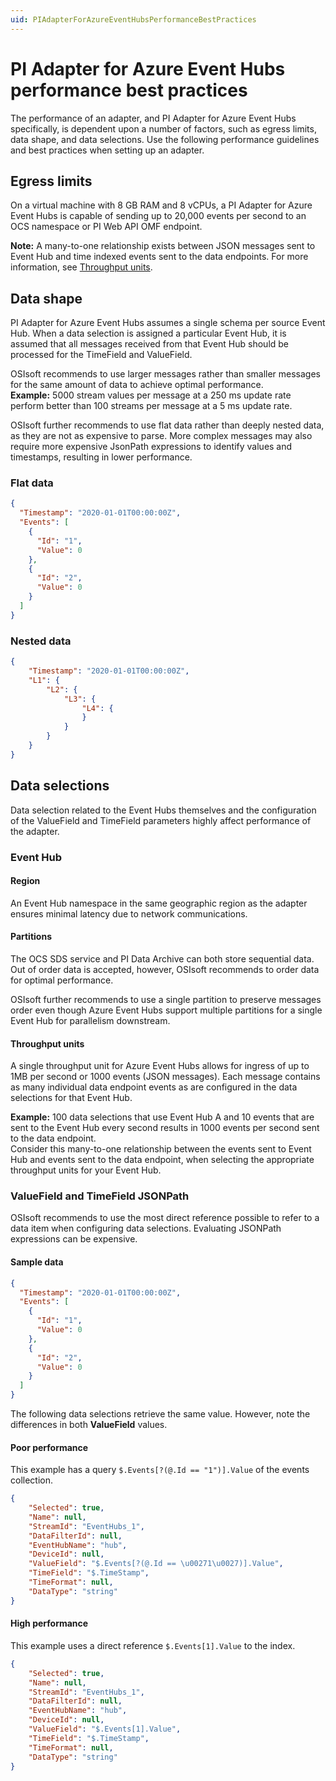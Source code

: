 ```yaml
---
uid: PIAdapterForAzureEventHubsPerformanceBestPractices
---
```


# PI Adapter for Azure Event Hubs performance best practices

The performance of an adapter, and PI Adapter for Azure Event Hubs specifically, is dependent upon a number of factors, such as egress limits, data shape, and data selections. Use the following performance guidelines and best practices when setting up an adapter.

## Egress limits

On a virtual machine with 8 GB RAM and 8 vCPUs, a PI Adapter for Azure Event Hubs is capable of sending up to 20,000 events per second to an OCS namespace or PI Web API OMF endpoint.

**Note:** A many-to-one relationship exists between JSON messages sent to Event Hub and time indexed events sent to the data endpoints. For more information, see [Throughput units](#throughput-units).

## Data shape

PI Adapter for Azure Event Hubs assumes a single schema per source Event Hub. When a data selection is assigned a particular Event Hub, it is assumed that all messages received from that Event Hub should be processed for the TimeField and ValueField.

OSIsoft recommends to use larger messages rather than smaller messages for the same amount of data to achieve optimal performance.<br>**Example:** 5000 stream values per message at a 250 ms update rate perform better than 100 streams per message at a 5 ms update rate.

OSIsoft further recommends to use flat data rather than deeply nested data, as they are not as expensive to parse. More complex messages may also require more expensive JsonPath expressions to identify values and timestamps, resulting in lower performance.

### Flat data

```json
{
  "Timestamp": "2020-01-01T00:00:00Z",
  "Events": [
    {
      "Id": "1",
      "Value": 0
    },
    {
      "Id": "2",
      "Value": 0
    }
  ]
}
```

### Nested data

```json
{
    "Timestamp": "2020-01-01T00:00:00Z",
    "L1": {
        "L2": {
            "L3": {
                "L4": {
                }
            }
        }
    }
}
```

## Data selections

Data selection related to the Event Hubs themselves and the configuration of the ValueField and TimeField parameters highly affect performance of the adapter.

### Event Hub

#### Region

An Event Hub namespace in the same geographic region as the adapter ensures minimal latency due to network communications.

#### Partitions

The OCS SDS service and PI Data Archive can both store sequential data. Out of order data is accepted, however, OSIsoft recommends to order data for optimal performance.

OSIsoft further recommends to use a single partition to preserve messages order even though Azure Event Hubs support multiple partitions for a single Event Hub for parallelism downstream.

#### Throughput units

A single throughput unit for Azure Event Hubs allows for ingress of up to 1MB per second or 1000 events (JSON messages). Each message contains as many individual data endpoint events as are configured in the data selections for that Event Hub.

**Example:** 100 data selections that use Event Hub A and 10 events that are sent to the Event Hub every second results in 1000 events per second sent to the data endpoint.<br>Consider this many-to-one relationship between the events sent to Event Hub and events sent to the data endpoint, when selecting the appropriate throughput units for your Event Hub.

### ValueField and TimeField JSONPath

OSIsoft recommends to use the most direct reference possible to refer to a data item when configuring data selections. Evaluating JSONPath expressions can be expensive.

#### Sample data

```json
{
  "Timestamp": "2020-01-01T00:00:00Z",
  "Events": [
    {
      "Id": "1",
      "Value": 0
    },
    {
      "Id": "2",
      "Value": 0
    }
  ]
}
```

The following data selections retrieve the same value. However, note the differences in both **ValueField** values.

#### Poor performance

This example has a query `$.Events[?(@.Id == "1")].Value` of the events collection.

```json
{
    "Selected": true,
    "Name": null,
    "StreamId": "EventHubs_1",
    "DataFilterId": null,
    "EventHubName": "hub",
    "DeviceId": null,
    "ValueField": "$.Events[?(@.Id == \u00271\u0027)].Value",
    "TimeField": "$.TimeStamp",
    "TimeFormat": null,
    "DataType": "string"
}
```

#### High performance

This example uses a direct reference `$.Events[1].Value` to the index.

```json
{
    "Selected": true,
    "Name": null,
    "StreamId": "EventHubs_1",
    "DataFilterId": null,
    "EventHubName": "hub",
    "DeviceId": null,
    "ValueField": "$.Events[1].Value",
    "TimeField": "$.TimeStamp",
    "TimeFormat": null,
    "DataType": "string"
}
```